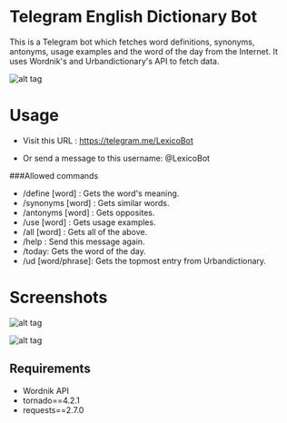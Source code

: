 Telegram English Dictionary Bot
===============================

This is a Telegram bot which fetches word definitions, synonyms, antonyms, usage examples and the word of the day from the Internet.
It uses Wordnik's and Urbandictionary's API to fetch data. 

![alt tag](http://i.imgur.com/Jhvxues.png)

Usage
=====

* Visit this URL : https://telegram.me/LexicoBot 

* Or send a message to this username: @LexicoBot

###Allowed commands
* /define [word] : Gets the word's meaning.
* /synonyms [word] : Gets similar words.
* /antonyms [word] : Gets opposites.
* /use [word] : Gets usage examples. 
* /all [word] : Gets all of the above.
* /help : Send this message again.
* /today: Gets the word of the day.
* /ud [word/phrase]: Gets the topmost entry from Urbandictionary.

 
Screenshots
===============

![alt tag](http://i.imgur.com/JBE2BUw.png)



![alt tag](http://i.imgur.com/ld3Jj7m.png)

Requirements
------------

* Wordnik API
* tornado==4.2.1
* requests==2.7.0



